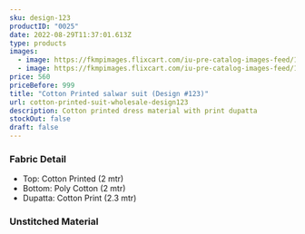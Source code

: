 ```yaml
---
sku: design-123
productID: "0025"
date: 2022-08-29T11:37:01.613Z
type: products
images:
  - image: https://fkmpimages.flixcart.com/iu-pre-catalog-images-feed/1661591985559-a8bf6d3e754e4555-FA0A2400F8705FF53C9666740A062C34
  - image: https://fkmpimages.flixcart.com/iu-pre-catalog-images-feed/1661591987190-a8bf6d3e754e4555-EEFD9E71DB24C82F4ED7C42DCC6271D3
price: 560
priceBefore: 999
title: "Cotton Printed salwar suit (Design #123)"
url: cotton-printed-suit-wholesale-design123
description: Cotton printed dress material with print dupatta
stockOut: false
draft: false
---
```

### Fabric Detail
- Top: Cotton Printed (2 mtr)
- Bottom: Poly Cotton (2 mtr)
- Dupatta: Cotton Print (2.3 mtr)

### Unstitched Material
